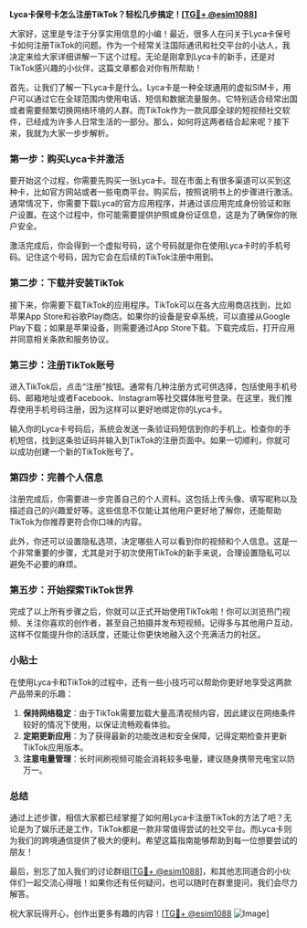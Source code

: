 **Lyca卡保号卡怎么注册TikTok？轻松几步搞定！[[TG💪+ @esim1088](https://t.me/s/esim1088)]**

大家好，这里是专注于分享实用信息的小编！最近，很多人在问关于Lyca卡保号卡如何注册TikTok的问题。作为一个经常关注国际通讯和社交平台的小达人，我决定来给大家详细讲解一下这个过程。无论是刚拿到Lyca卡的新手，还是对TikTok感兴趣的小伙伴，这篇文章都会对你有所帮助！

首先，让我们了解一下Lyca卡是什么。Lyca卡是一种全球通用的虚拟SIM卡，用户可以通过它在全球范围内使用电话、短信和数据流量服务。它特别适合经常出国或者需要频繁切换网络环境的人群。而TikTok作为一款风靡全球的短视频社交软件，已经成为许多人日常生活的一部分。那么，如何将这两者结合起来呢？接下来，我就为大家一步步解析。

### 第一步：购买Lyca卡并激活

要开始这个过程，你需要先购买一张Lyca卡。现在市面上有很多渠道可以买到这种卡，比如官方网站或者一些电商平台。购买后，按照说明书上的步骤进行激活。通常情况下，你需要下载Lyca的官方应用程序，并通过该应用完成身份验证和账户设置。在这个过程中，你可能需要提供护照或身份证信息，这是为了确保你的账户安全。

激活完成后，你会得到一个虚拟号码，这个号码就是你在使用Lyca卡时的手机号码。记住这个号码，因为它会在后续的TikTok注册中用到。

### 第二步：下载并安装TikTok

接下来，你需要下载TikTok的应用程序。TikTok可以在各大应用商店找到，比如苹果App Store和谷歌Play商店。如果你的设备是安卓系统，可以直接从Google Play下载；如果是苹果设备，则需要通过App Store下载。下载完成后，打开应用并同意相关条款和服务协议。

### 第三步：注册TikTok账号

进入TikTok后，点击“注册”按钮。通常有几种注册方式可供选择，包括使用手机号码、邮箱地址或者Facebook、Instagram等社交媒体账号登录。在这里，我们推荐使用手机号码注册，因为这样可以更好地绑定你的Lyca卡。

输入你的Lyca卡号码后，系统会发送一条验证码短信到你的手机上。检查你的手机短信，找到这条验证码并输入到TikTok的注册页面中。如果一切顺利，你就可以成功创建一个新的TikTok账号了。

### 第四步：完善个人信息

注册完成后，你需要进一步完善自己的个人资料。这包括上传头像、填写昵称以及描述自己的兴趣爱好等。这些信息不仅能让其他用户更好地了解你，还能帮助TikTok为你推荐更符合你口味的内容。

此外，你还可以设置隐私选项，决定哪些人可以看到你的视频和个人信息。这是一个非常重要的步骤，尤其是对于初次使用TikTok的新手来说，合理设置隐私可以避免不必要的麻烦。

### 第五步：开始探索TikTok世界

完成了以上所有步骤之后，你就可以正式开始使用TikTok啦！你可以浏览热门视频、关注你喜欢的创作者，甚至自己拍摄并发布短视频。记得多与其他用户互动，这样不仅能提升你的活跃度，还能让你更快地融入这个充满活力的社区。

### 小贴士

在使用Lyca卡和TikTok的过程中，还有一些小技巧可以帮助你更好地享受这两款产品带来的乐趣：

1. **保持网络稳定**：由于TikTok需要加载大量高清视频内容，因此建议在网络条件较好的情况下使用，以保证流畅观看体验。
2. **定期更新应用**：为了获得最新的功能改进和安全保障，记得定期检查并更新TikTok应用版本。
3. **注意电量管理**：长时间刷视频可能会消耗较多电量，建议随身携带充电宝以防万一。

### 总结

通过上述步骤，相信大家都已经掌握了如何用Lyca卡注册TikTok的方法了吧？无论是为了娱乐还是工作，TikTok都是一款非常值得尝试的社交平台。而Lyca卡则为我们的跨境通信提供了极大的便利。希望这篇指南能够帮助到每一位想要尝试的朋友！

最后，别忘了加入我们的讨论群组[[TG💪+ @esim1088](https://t.me/s/esim1088)]，和其他志同道合的小伙伴们一起交流心得哦！如果你还有任何疑问，也可以随时在群里提问，我们会尽力解答。

祝大家玩得开心，创作出更多有趣的内容！[[TG💪+ @esim1088](https://t.me/s/esim1088) ![Image](https://i.postimg.cc/4NQfJmqS/Snipaste-2025-05-13-00-14-12.png)]